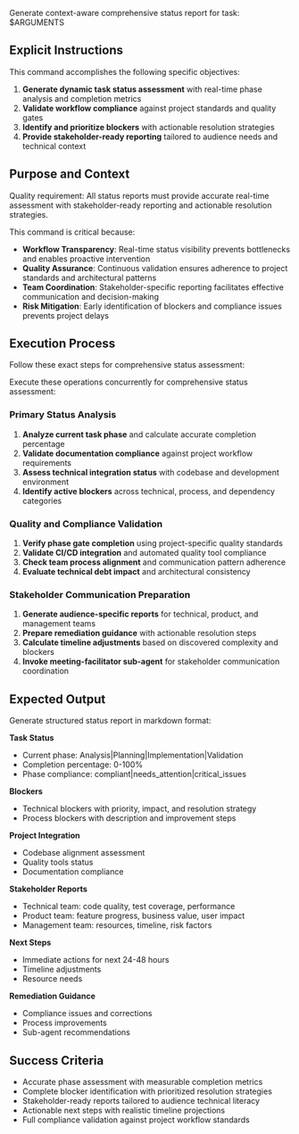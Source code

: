 Generate context-aware comprehensive status report for task: $ARGUMENTS

## Explicit Instructions

This command accomplishes the following specific objectives:

1. **Generate dynamic task status assessment** with real-time phase analysis and completion metrics
2. **Validate workflow compliance** against project standards and quality gates
3. **Identify and prioritize blockers** with actionable resolution strategies
4. **Provide stakeholder-ready reporting** tailored to audience needs and technical context

## Purpose and Context

Quality requirement: All status reports must provide accurate real-time assessment with stakeholder-ready reporting and actionable resolution strategies.

This command is critical because:

- **Workflow Transparency**: Real-time status visibility prevents bottlenecks and enables proactive intervention
- **Quality Assurance**: Continuous validation ensures adherence to project standards and architectural patterns
- **Team Coordination**: Stakeholder-specific reporting facilitates effective communication and decision-making
- **Risk Mitigation**: Early identification of blockers and compliance issues prevents project delays

## Execution Process

Follow these exact steps for comprehensive status assessment:

Execute these operations concurrently for comprehensive status assessment:

### Primary Status Analysis

1. **Analyze current task phase** and calculate accurate completion percentage
2. **Validate documentation compliance** against project workflow requirements
3. **Assess technical integration status** with codebase and development environment
4. **Identify active blockers** across technical, process, and dependency categories

### Quality and Compliance Validation

1. **Verify phase gate completion** using project-specific quality standards
2. **Validate CI/CD integration** and automated quality tool compliance
3. **Check team process alignment** and communication pattern adherence
4. **Evaluate technical debt impact** and architectural consistency

### Stakeholder Communication Preparation

1. **Generate audience-specific reports** for technical, product, and management teams
2. **Prepare remediation guidance** with actionable resolution steps
3. **Calculate timeline adjustments** based on discovered complexity and blockers
4. **Invoke meeting-facilitator sub-agent** for stakeholder communication coordination

## Expected Output

Generate structured status report in markdown format:

**Task Status**

- Current phase: Analysis|Planning|Implementation|Validation
- Completion percentage: 0-100%
- Phase compliance: compliant|needs_attention|critical_issues

**Blockers**

- Technical blockers with priority, impact, and resolution strategy
- Process blockers with description and improvement steps

**Project Integration**

- Codebase alignment assessment
- Quality tools status
- Documentation compliance

**Stakeholder Reports**

- Technical team: code quality, test coverage, performance
- Product team: feature progress, business value, user impact
- Management team: resources, timeline, risk factors

**Next Steps**

- Immediate actions for next 24-48 hours
- Timeline adjustments
- Resource needs

**Remediation Guidance**

- Compliance issues and corrections
- Process improvements
- Sub-agent recommendations

## Success Criteria

- Accurate phase assessment with measurable completion metrics
- Complete blocker identification with prioritized resolution strategies
- Stakeholder-ready reports tailored to audience technical literacy
- Actionable next steps with realistic timeline projections
- Full compliance validation against project workflow standards
